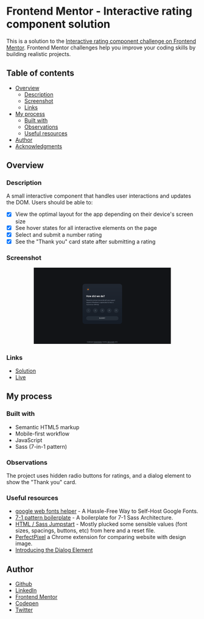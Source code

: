 # Frontend Mentor - Interactive rating component solution

This is a solution to the [Interactive rating component challenge on Frontend Mentor](https://www.frontendmentor.io/challenges/interactive-rating-component-koxpeBUmI). Frontend Mentor challenges help you improve your coding skills by building realistic projects. 

## Table of contents

- [Overview](#overview)
  - [Description](#description)
  - [Screenshot](#screenshot)
  - [Links](#links)
- [My process](#my-process)
  - [Built with](#built-with)
  - [Observations](#observations)
  - [Useful resources](#useful-resources)
- [Author](#author)
- [Acknowledgments](#acknowledgments)

## Overview

### Description

A small interactive component that handles user interactions and updates the DOM. Users should be able to: 

- [x] View the optimal layout for the app depending on their device's screen size
- [x] See hover states for all interactive elements on the page
- [x] Select and submit a number rating
- [x] See the "Thank you" card state after submitting a rating

### Screenshot

<p align="center">
  <img width="360" src="screenshot.png">
</p>


### Links

- [Solution](...)
- [Live](https://je-jo.github.io/interactive-rating-component/)

## My process

### Built with

- Semantic HTML5 markup
- Mobile-first workflow
- JavaScript
- Sass (7-in-1 pattern)

### Observations

The project uses hidden radio buttons for ratings, and a dialog element to show the "Thank you" card.

### Useful resources

- [google web fonts helper](http://google-webfonts-helper.herokuapp.com/fonts) - A Hassle-Free Way to Self-Host Google Fonts.
- [7-1 pattern boilerplate](https://github.com/KittyGiraudel/sass-boilerplate/tree/master/stylesheets) - A boilerplate for 7-1 Sass Architecture.
- [HTML / Sass Jumpstart]() - Mostly plucked some sensible values (font sizes, spacings, buttons, etc) from here and a reset file.
- [PerfectPixel](https://www.welldonecode.com/perfectpixel/) a Chrome extension for comparing website with design image.
- [Introducing the Dialog Element](https://webkit.org/blog/12209/introducing-the-dialog-element/)

## Author

- [Github](https://github.com/je-jo)
- [LinkedIn](https://www.linkedin.com/in/jelena-jovicic/)
- [Frontend Mentor](https://www.frontendmentor.io/profile/je-jo)
- [Codepen](https://codepen.io/je-jo)
- [Twitter](https://twitter.com/jelena_jo_)